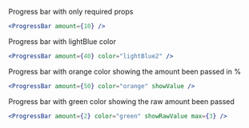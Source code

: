 Progress bar with only required props

```jsx
<ProgressBar amount={10} />
```

Progress bar with lightBlue color

```jsx
<ProgressBar amount={40} color="lightBlue2" />
```

Progress bar with orange color showing the amount been passed in %

```jsx
<ProgressBar amount={50} color="orange" showValue />
```

Progress bar with green color showing the raw amount been passed

```jsx
<ProgressBar amount={2} color="green" showRawValue max={3} />
```

